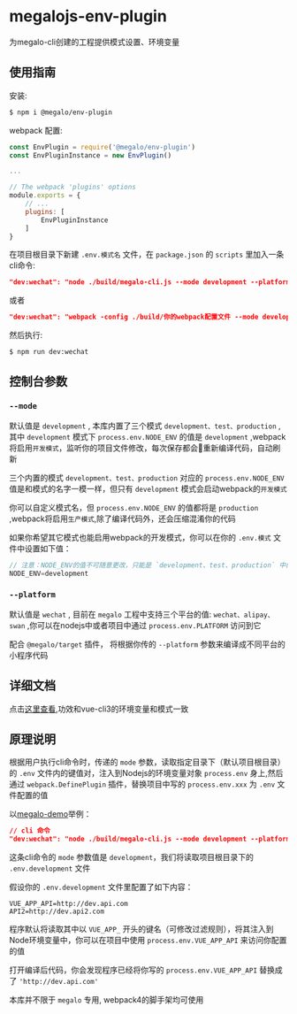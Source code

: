 # megalojs-env-plugin
为megalo-cli创建的工程提供模式设置、环境变量

## 使用指南

安装:
```bash
$ npm i @megalo/env-plugin
```

webpack 配置:
```js
const EnvPlugin = require('@megalo/env-plugin')
const EnvPluginInstance = new EnvPlugin()

...

// The webpack 'plugins' options
module.exports = {
    // ...
    plugins: [
        EnvPluginInstance
    ]
}
```

在项目根目录下新建 `.env.模式名` 文件，在 `package.json` 的 `scripts` 里加入一条cli命令:
```json
"dev:wechat": "node ./build/megalo-cli.js --mode development --platform wechat",
```
或者
```json
"dev:wechat": "webpack -config ./build/你的webpack配置文件 --mode development --platform wechat",
```

然后执行:
```bash
$ npm run dev:wechat
```

## 控制台参数

### `--mode` 

默认值是 `development` , 本库内置了三个模式 `development、test、production` ,其中 `development` 模式下 `process.env.NODE_ENV` 的值是 `development` ,webpack将启用`开发模式`，监听你的项目文件修改，每次保存都会重新编译代码，自动刷新

三个内置的模式 `development、test、production` 对应的 `process.env.NODE_ENV` 值是和模式的名字一模一样，但只有 `development` 模式会启动webpack的`开发模式`

你可以自定义模式名，但 `process.env.NODE_ENV` 的值都将是 `production` ,webpack将启用`生产模式`,除了编译代码外，还会压缩混淆你的代码

如果你希望其它模式也能启用webpack的开发模式，你可以在你的 `.env.模式` 文件中设置如下值：
```js
// 注意：NODE_ENV的值不可随意更改，只能是 `development、test、production` 中的任一个
NODE_ENV=development
```

### `--platform`

默认值是 `wechat` , 目前在 `megalo` 工程中支持三个平台的值: `wechat、alipay、swan` ,你可以在nodejs中或者项目中通过 `process.env.PLATFORM` 访问到它

配合 `@megalo/target` 插件， 将根据你传的 `--platform` 参数来编译成不同平台的小程序代码


## 详细文档

点击[这里查看](https://cli.vuejs.org/zh/guide/mode-and-env.html#%E6%A8%A1%E5%BC%8F),功效和vue-cli3的环境变量和模式一致

## 原理说明
根据用户执行cli命令时，传递的 `mode` 参数，读取指定目录下（默认项目根目录）的 `.env` 文件内的键值对，注入到Nodejs的环境变量对象 `process.env` 身上,然后通过 `webpack.DefinePlugin` 插件，替换项目中写的 `process.env.xxx` 为  `.env` 文件配置的值

以[megalo-demo](https://github.com/bigmeow/megalo-demo)举例：
```json
// cli 命令
"dev:wechat": "node ./build/megalo-cli.js --mode development --platform wechat"
```
这条cli命令的 `mode` 参数值是 `development`，我们将读取项目根目录下的 `.env.development` 文件

假设你的 `.env.development` 文件里配置了如下内容：
```config
VUE_APP_API=http://dev.api.com
API2=http://dev.api2.com
```

程序默认将读取其中以 `VUE_APP_` 开头的键名（可修改过滤规则），将其注入到Node环境变量中，你可以在项目中使用 `process.env.VUE_APP_API` 来访问你配置的值

打开编译后代码，你会发现程序已经将你写的 `process.env.VUE_APP_API` 替换成了 `'http://dev.api.com'`

本库并不限于 `megalo` 专用, webpack4的脚手架均可使用

